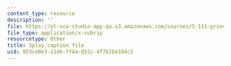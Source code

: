 ```yaml
---
content_type: resource
description: ''
file: https://ol-ocw-studio-app-qa.s3.amazonaws.com/courses/5-111-principles-of-chemical-science-fall-2008/953ce0e311d6ff4ab51c4f7b2be104c1_iev2WlpKoGc.srt
file_type: application/x-subrip
resourcetype: Other
title: 3play caption file
uid: 953ce0e3-11d6-ff4a-b51c-4f7b2be104c1
---
```

